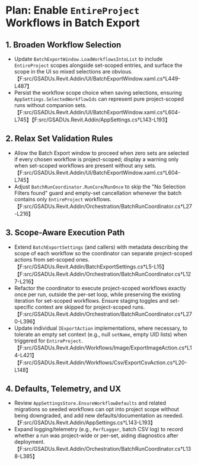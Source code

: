 # Plan: Enable `EntireProject` Workflows in Batch Export

## 1. Broaden Workflow Selection
- Update `BatchExportWindow.LoadWorkflowsIntoList` to include `EntireProject` scopes alongside set-scoped entries, and surface the scope in the UI so mixed selections are obvious. 【F:src/GSADUs.Revit.Addin/UI/BatchExportWindow.xaml.cs†L449-L487】
- Persist the workflow scope choice when saving selections, ensuring `AppSettings.SelectedWorkflowIds` can represent pure project-scoped runs without companion sets. 【F:src/GSADUs.Revit.Addin/UI/BatchExportWindow.xaml.cs†L604-L745】【F:src/GSADUs.Revit.Addin/AppSettings.cs†L143-L193】

## 2. Relax Set Validation Rules
- Allow the Batch Export window to proceed when zero sets are selected if every chosen workflow is project-scoped; display a warning only when set-scoped workflows are present without any sets. 【F:src/GSADUs.Revit.Addin/UI/BatchExportWindow.xaml.cs†L604-L745】
- Adjust `BatchRunCoordinator.RunCore`/`RunOnce` to skip the "No Selection Filters found" guard and empty-set cancellation whenever the batch contains only `EntireProject` workflows. 【F:src/GSADUs.Revit.Addin/Orchestration/BatchRunCoordinator.cs†L27-L216】

## 3. Scope-Aware Execution Path
- Extend `BatchExportSettings` (and callers) with metadata describing the scope of each workflow so the coordinator can separate project-scoped actions from set-scoped ones. 【F:src/GSADUs.Revit.Addin/BatchExportSettings.cs†L5-L15】【F:src/GSADUs.Revit.Addin/Orchestration/BatchRunCoordinator.cs†L127-L216】
- Refactor the coordinator to execute project-scoped workflows exactly once per run, outside the per-set loop, while preserving the existing iteration for set-scoped workflows. Ensure staging toggles and set-specific context are skipped for project-scoped runs. 【F:src/GSADUs.Revit.Addin/Orchestration/BatchRunCoordinator.cs†L270-L396】
- Update individual `IExportAction` implementations, where necessary, to tolerate an empty set context (e.g., null `setName`, empty UID lists) when triggered for `EntireProject`. 【F:src/GSADUs.Revit.Addin/Workflows/Image/ExportImageAction.cs†L14-L421】【F:src/GSADUs.Revit.Addin/Workflows/Csv/ExportCsvAction.cs†L20-L148】

## 4. Defaults, Telemetry, and UX
- Review `AppSettingsStore.EnsureWorkflowDefaults` and related migrations so seeded workflows can opt into project scope without being downgraded, and add new defaults/documentation as needed. 【F:src/GSADUs.Revit.Addin/AppSettings.cs†L143-L193】
- Expand logging/telemetry (e.g., `PerfLogger`, batch CSV log) to record whether a run was project-wide or per-set, aiding diagnostics after deployment. 【F:src/GSADUs.Revit.Addin/Orchestration/BatchRunCoordinator.cs†L138-L385】
